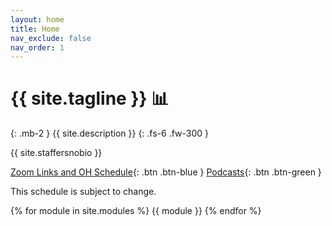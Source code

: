 ```yaml
---
layout: home
title: Home
nav_exclude: false
nav_order: 1
---
```


# {{ site.tagline }} 📊
{: .mb-2 }
{{ site.description }}
{: .fs-6 .fw-300 }

{{ site.staffersnobio }}

[Zoom Links and OH Schedule](https://canvas.ucsd.edu/calendar?include_contexts=course_29590#view_name=month){: .btn .btn-blue } [Podcasts](https://podcast.ucsd.edu){: .btn .btn-green }

This schedule is subject to change.

{% for module in site.modules %}
{{ module }}
{% endfor %}
